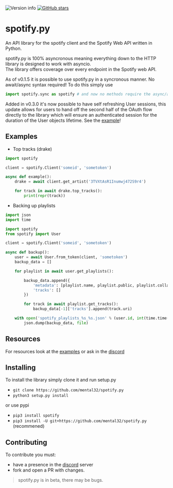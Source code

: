 ![Version info](https://img.shields.io/pypi/v/spotify.svg)
[![GitHub stars](https://img.shields.io/github/stars/mental32/spotify.py.svg)](https://github.com/mental32/spotify.py/stargazers)
# spotify.py

An API library for the spotify client and the Spotify Web API written in Python.

spotify.py is 100% asyncronous meaning everything down to the HTTP library is designed to work with asyncio.<br>The library offers coverage over every endpoint in the Spotify web API.


As of v0.1.5 it is possible to use spotify.py in a syncronous manner. No await/async syntax required! To do this simply use

```py
import spotify.sync as spotify # and now no methods require the async/await syntax.
```

Added in v0.3.0 it's now possible to have self refreshing User sessions, this update allows for users to hand off the second half of the OAuth flow directly to the library which will ensure an authenticated session for the duration of the User objects lifetime. See the [example](examples/user_auth.py)!

## Examples

- Top tracks (drake)

```py
import spotify

client = spotify.Client('someid', 'sometoken')

async def example():
    drake = await client.get_artist('3TVXtAsR1Inumwj472S9r4')

    for track in await drake.top_tracks():
        print(repr(track))
```

- Backing up playlists

```py
import json
import time

import spotify
from spotify import User

client = spotify.Client('someid', 'sometoken')

async def backup():
    user = await User.from_token(client, 'sometoken')
    backup_data = []

    for playlist in await user.get_playlists():

        backup_data.append({
            'metadata': [playlist.name, playlist.public, playlist.collaborative, playlist.description], 
            'tracks': []
        })

        for track in await playlist.get_tracks():
            backup_data[-1]['tracks'].append(track.uri)

    with open('spotify_playlists_%s_%s.json' % (user.id, int(time.time())), 'w') as file:
        json.dump(backup_data, file)
```

## Resources

For resources look at the [examples](https://github.com/mental32/spotify.py/tree/master/examples) or ask in the [discord](https://discord.gg/k43FSFF)

## Installing

To install the library simply clone it and run setup.py
- `git clone https://github.com/mental32/spotify.py`
- `python3 setup.py install`

or use pypi

- `pip3 install spotify`
- `pip3 install -U git+https://github.com/mental32/spotify.py` (recommened)

## Contributing
To contribute you must:
- have a presence in the [discord](https://discord.gg/k43FSFF) server
- fork and open a PR with changes.

> spotify.py is in beta, there may be bugs.
